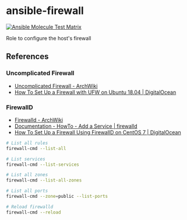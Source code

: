 # ansible-firewall

[![Ansible Molecule Test Matrix](https://github.com/nfaction/ansible-firewall/actions/workflows/molecule.yml/badge.svg)](https://github.com/nfaction/ansible-firewall/actions/workflows/molecule.yml)

Role to configure the host's firewall

## References

### Uncomplicated Firewall

* [Uncomplicated Firewall - ArchWiki](https://wiki.archlinux.org/index.php/Uncomplicated_Firewall)
* [How To Set Up a Firewall with UFW on Ubuntu 18.04 \| DigitalOcean](https://www.digitalocean.com/community/tutorials/how-to-set-up-a-firewall-with-ufw-on-ubuntu-18-04)


### FirewallD

* [Firewalld - ArchWiki](https://wiki.archlinux.org/index.php/Firewalld)
* [Documentation - HowTo - Add a Service \| firewalld](https://firewalld.org/documentation/howto/add-a-service.html)
* [How To Set Up a Firewall Using FirewallD on CentOS 7 \| DigitalOcean](https://www.digitalocean.com/community/tutorials/how-to-set-up-a-firewall-using-firewalld-on-centos-7)

``` bash
# List all rules
firewall-cmd --list-all

# List services
firewall-cmd --list-services

# List all zones
firewall-cmd --list-all-zones

# List all ports
firewall-cmd --zone=public --list-ports

# Reload firewalld
firewall-cmd --reload
```
